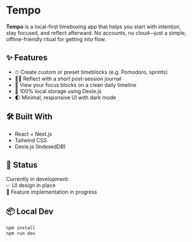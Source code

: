 # Tempo

**Tempo** is a local-first timeboxing app that helps you start with intention, stay
focused, and reflect afterward. No accounts, no cloud—just a simple, offline-friendly
ritual for getting into flow.

## ✨ Features

- ⏱ Create custom or preset timeblocks (e.g. Pomodoro, sprints)
- 🧘‍♂️ Reflect with a short post-session journal
- 📅 View your focus blocks on a clean daily timeline
- 💾 100% local storage using Dexie.js
- 🌓 Minimal, responsive UI with dark mode

## 🛠 Built With

- React + Next.js
- Tailwind CSS
- Dexie.js (IndexedDB)

## 🚧 Status

Currently in development:  
✅ UI design in place  
🔧 Feature implementation in progress

## 📦 Local Dev

```bash
npm install
npm run dev
```


